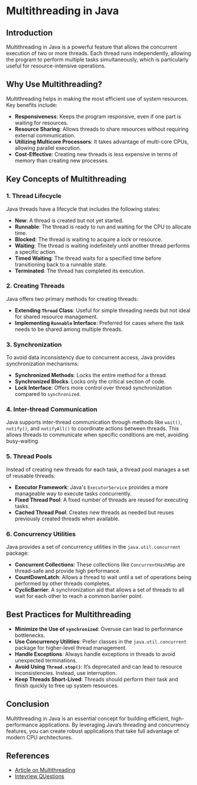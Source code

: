 # Multithreading in Java

## Introduction
Multithreading in Java is a powerful feature that allows the concurrent execution of two or more threads. Each thread runs independently, allowing the program to perform multiple tasks simultaneously, which is particularly useful for resource-intensive operations.

## Why Use Multithreading?
Multithreading helps in making the most efficient use of system resources. Key benefits include:

- **Responsiveness**: Keeps the program responsive, even if one part is waiting for resources.
- **Resource Sharing**: Allows threads to share resources without requiring external communication.
- **Utilizing Multicore Processors**: It takes advantage of multi-core CPUs, allowing parallel execution.
- **Cost-Effective**: Creating new threads is less expensive in terms of memory than creating new processes.

## Key Concepts of Multithreading

### 1. Thread Lifecycle
Java threads have a lifecycle that includes the following states:

- **New**: A thread is created but not yet started.
- **Runnable**: The thread is ready to run and waiting for the CPU to allocate time.
- **Blocked**: The thread is waiting to acquire a lock or resource.
- **Waiting**: The thread is waiting indefinitely until another thread performs a specific action.
- **Timed Waiting**: The thread waits for a specified time before transitioning back to a runnable state.
- **Terminated**: The thread has completed its execution.

### 2. Creating Threads
Java offers two primary methods for creating threads:

- **Extending `Thread` Class**: Useful for simple threading needs but not ideal for shared resource management.
- **Implementing `Runnable` Interface**: Preferred for cases where the task needs to be shared among multiple threads.

### 3. Synchronization
To avoid data inconsistency due to concurrent access, Java provides synchronization mechanisms:

- **Synchronized Methods**: Locks the entire method for a thread.
- **Synchronized Blocks**: Locks only the critical section of code.
- **Lock Interface**: Offers more control over thread synchronization compared to `synchronized`.

### 4. Inter-thread Communication
Java supports inter-thread communication through methods like `wait()`, `notify()`, and `notifyAll()` to coordinate actions between threads. This allows threads to communicate when specific conditions are met, avoiding busy-waiting.

### 5. Thread Pools
Instead of creating new threads for each task, a thread pool manages a set of reusable threads:

- **Executor Framework**: Java's `ExecutorService` provides a more manageable way to execute tasks concurrently.
- **Fixed Thread Pool**: A fixed number of threads are reused for executing tasks.
- **Cached Thread Pool**: Creates new threads as needed but reuses previously created threads when available.

### 6. Concurrency Utilities
Java provides a set of concurrency utilities in the `java.util.concurrent` package:

- **Concurrent Collections**: These collections like `ConcurrentHashMap` are thread-safe and provide high performance.
- **CountDownLatch**: Allows a thread to wait until a set of operations being performed by other threads completes.
- **CyclicBarrier**: A synchronization aid that allows a set of threads to all wait for each other to reach a common barrier point.

## Best Practices for Multithreading

- **Minimize the Use of `synchronized`**: Overuse can lead to performance bottlenecks.
- **Use Concurrency Utilities**: Prefer classes in the `java.util.concurrent` package for higher-level thread management.
- **Handle Exceptions**: Always handle exceptions in threads to avoid unexpected terminations.
- **Avoid Using `Thread.stop()`**: It’s deprecated and can lead to resource inconsistencies. Instead, use interruption.
- **Keep Threads Short-Lived**: Threads should perform their task and finish quickly to free up system resources.

## Conclusion
Multithreading in Java is an essential concept for building efficient, high-performance applications. By leveraging Java’s threading and concurrency features, you can create robust applications that take full advantage of modern CPU architectures.

## References
- [Article on Multithreading](https://engineeringdigest.medium.com/multithreading-in-java-39f34724bbf6)
-  [Intevriew QUestions](https://medium.com/@chandantechie/tricky-java-multithreading-interview-question-and-answer-with-examples-79e420ab4a46)

